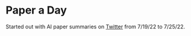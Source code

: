 # Paper a Day

Started out with AI paper summaries on [Twitter](https://twitter.com/chen_eddi) from 7/19/22 to 7/25/22.
 